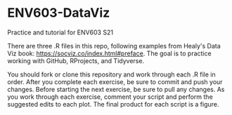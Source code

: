 # ENV603-DataViz
Practice and tutorial for ENV603 S21

There are three .R files in this repo, following examples from Healy's Data Viz book: https://socviz.co/index.html#preface.
The goal is to practice working with GitHub, RProjects, and Tidyverse.

You should fork or clone this repository and work through each .R file in order. 
After you complete each exercise, be sure to commit and push your changes. Before starting the next exercise, be sure to pull any changes.
As you work through each exercise, comment your script and perform the suggested edits to each plot. 
The final product for each script is a figure.
